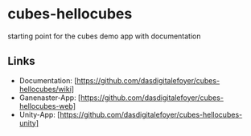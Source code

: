 # cubes-hellocubes
starting point for the cubes demo app with documentation

## Links
* Documentation: [https://github.com/dasdigitalefoyer/cubes-hellocubes/wiki]
* Ganenaster-App: [https://github.com/dasdigitalefoyer/cubes-hellocubes-web]
* Unity-App: [https://github.com/dasdigitalefoyer/cubes-hellocubes-unity]
